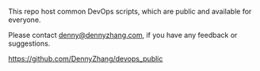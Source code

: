 This repo host common DevOps scripts, which are public and available for everyone.

Please contact denny@dennyzhang.com, if you have any feedback or suggestions.

https://github.com/DennyZhang/devops_public
